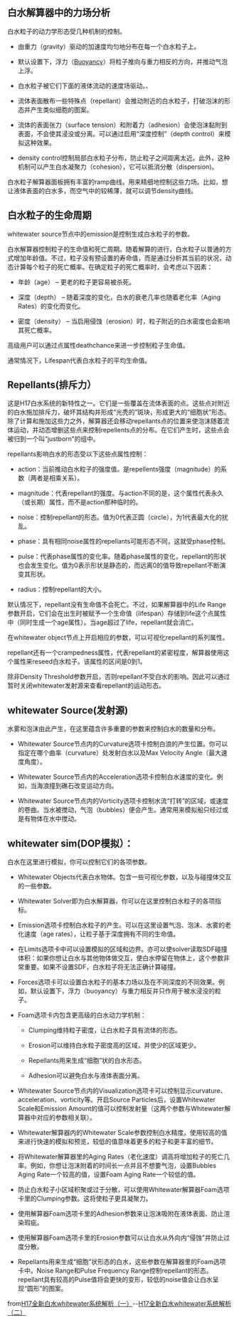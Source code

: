 
## 白水解算器中的力场分析

白水粒子的动力学形态受几种机制的控制。


* 由重力（gravity）驱动的加速度均匀地分布在每一个白水粒子上。

* 默认设置下，浮力（[Buoyancy]()）将粒子推向与重力相反的方向，并推动气泡上浮。

* 白水粒子被它们下面的液体流动的速度场驱动。、

* 流体表面散布一些特殊点（repellant）会推动附近的白水粒子，打破泡沫的形态并产生类似细胞的图案。

* 流体的表面张力（surface tension）和附着力（adhesion）会使泡沫黏附到表面，不会使其浸没或分离。可以通过启用“深度控制”（depth control）来模拟这种效果。

* density control控制局部白水粒子分布，防止粒子之间距离太近。此外，这种机制可以产生白水凝聚力（cohesion），它可以抵消分散（dispersion)。

白水粒子解算器面板拥有丰富的ramp曲线。用来精细地控制这些力场。比如，想让液体表面的白水多，而空气中的较稀薄，就可以调节density曲线。

## 白水粒子的生命周期

whitewater source节点中的emission是控制生成白水粒子的参数。

白水解算器控制粒子的生命值和死亡周期。随着解算的进行，白水粒子以普通的方式增加年龄值。不过，粒子没有预设置的寿命值，而是通过分析其当前的状况，动态计算每个粒子的死亡概率。在确定粒子的死亡概率时，会考虑以下因素：

* 年龄（age） – 更老的粒子更容易被杀死。

* 深度（depth） – 随着深度的变化，白水的衰老几率也随着老化率（Aging Rates）的变化而变化。

* 密度（density） – 当启用侵蚀（erosion）时，粒子附近的白水密度也会影响其死亡概率。

高级用户可以通过点属性deathchance来进一步控制粒子生命值。

通常情况下，Lifespan代表白水粒子的平均生命值。

##  Repellants(排斥力）

这是H17白水系统的新特性之一。它们是一些覆盖在流体表面的点。这些点对附近的白水施加排斥力，破坏其结构并形成“光秃的”斑块，形成更大的“细胞状”形态。除了计算和施加这些力之外，解算器还会移动repellants点的位置来使泡沫随着流体运动，并动态增删这些点来控制repellents点的分布。在它们产生时，这些点会被归到一个叫“justborn”的组中。

repellants影响白水的形态受以下这些点属性控制：

* action：当前推动白水粒子的强度值。是repellents强度（magnitude）的系数（两者是相乘关系）。

* magnitude：代表repellant的强度。与action不同的是，这个属性代表永久（或长期）属性，而不是action那种临时的。

* noise：控制repellant的形态。值为0代表正圆（circle），为1代表最大化的扰乱。

* phase：具有相同noise属性的repellants可能形态不同，这就受phase控制。

* pulse：代表phase属性的变化率。随着phase属性的变化，repellant的形状也会发生变化。值为0表示形状是静态的，而远离0的值导致repellant不断演变其形状。

* radius：控制repellant的大小。

默认情况下，repellant没有生命值不会死亡。不过，如果解算器中的Life Range参数开启，它们会在出生时被赋予一个生命值（lifespan）存储到life这个点属性中（同时生成一个age属性）。当age超过了life，repellant就会消亡。

在whitewater object节点上开启相应的参数，可以可视化repellant的系列属性。

repellant还有一个crampedness属性，代表repellant的紧密程度，解算器使用这个属性来reseed白水粒子。该属性的区间是0到1。

除非Density Threshold参数开启，否则repellant不受白水的影响。因此可以通过暂时关闭whitewater发射源来查看repellant的运动形态。


##  whitewater Source(发射源)

水雾和泡沫由此产生，在这里蕴含许多重要的参数来控制白水的数量和分布。

* Whitewater Source节点内的Curvature选项卡控制白浪的产生位置。你可以指定在哪个曲率（curvature）处发射白水以及Max Velocity Angle（最大速度角度）。

* Whitewater Source节点内的Acceleration选项卡控制白水速度的变化。例如，当海浪撞到礁石改变运动方向。

* Whitewater Source节点内的Vorticity选项卡控制水流“打转”的区域，或速度的卷曲。当水被搅动，气泡（bubbles）便会产生。通常用来模拟船只经过或是有物体在水中搅动。

##  whitewater sim(DOP模拟）：

白水在这里进行模拟，你可以控制它们的各项参数。

* Whitewater Objects代表白水物体。包含一些可视化参数，以及与碰撞体交互的一些参数。

* Whitewater Solver即为白水解算器，你可以在这里控制白水粒子的各项指标。

* Emission选项卡控制白水粒子的产生。可以在这里设置气泡、泡沫、水雾的老化速度（age rates），让粒子基于深度拥有不同的生命值。

* 在Limits选项卡中可以设置模拟的区域和边界。亦可以使solver读取SDF碰撞体积：如果你想让白水与其他物体做交互，使白水停留在物体上，这个参数非常重要。如果不设置SDF，白水粒子将无法正确计算碰撞。

* Forces选项卡可以设置白水粒子的基本力场以及在不同深度的不同效果。例如，默认设置下，浮力（buoyancy）与重力相反并只作用于被水浸没的粒子。

* Foam选项卡内包含更高级的白水动力学机制：

    * Clumping维持粒子密度，让白水粒子具有流体的形态。

    * Erosion可以维持白水粒子密度高的区域，并使少的区域更少。

    * Repellants用来生成“细胞”状的白水形态。

    * Adhesion可以避免白水与液体表面分离。
    

*  Whitewater Source节点内的Visualization选项卡可以控制显示curvature、acceleration、vorticity等。开启Source Particles后，设置Whitewater Scale和Emission Amount的值可以控制发射量（这两个参数与Whitewater解算器中对应的参数相关联）。

*  Whitewater解算器内的Whitewater Scale参数控制白水精度。使用较高的值来进行快速的模拟和预览，较低的值意味着更多的粒子和更丰富的细节。

*  将Whitewater解算器里的Aging Rates（老化速度）调高将增加粒子的死亡几率。例如，你想让泡沫附着的时间长一点并且不想要气泡，设置Bubbles Aging Rate一个较高的值，设置Foam Aging Rate一个较低的值。

*  防止白水粒子小区域积聚或过于分散，可以使用Whitewater解算器Foam选项卡里的Clumping参数。这将使粒子更具凝聚力。

*  使用解算器Foam选项卡里的Adhesion参数来让泡沫吸附在液体表面、防止渲染瑕疵。

*  使用解算器Foam选项卡里的Erosion参数可以让白水从外向内“侵蚀”并防止过度分散。

*  Repellants用来生成“细胞”状形态的白水，这些参数在解算器里的Foam选项卡中。Noise Range和Pulse Frequency Range控制repellant的形态。repellant具有较高的Pulse值将会更快的变形，较低的noise值会让白水呈现“圆形”的图案。    
    

from[H17全新白水whitewater系统解析（一）](https://www.vfxforce.cn/archives/2915)--[H17全新白水whitewater系统解析（二）](https://www.vfxforce.cn/archives/2912)
